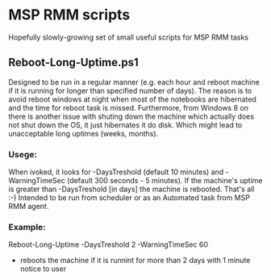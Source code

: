 # MSP RMM scripts
Hopefully slowly-growing set of small useful scripts for MSP RMM tasks
## Reboot-Long-Uptime.ps1
Designed to be run in a regular manner (e.g. each hour and reboot machine if it is running for longer than specified number of days). The reason is to avoid reboot windows at night when most of the notebooks are hibernated and the time for reboot task is missed. Furthermore, from Windows 8 on there is another issue with shuting down the machine which actually does not shut down the OS, it just hibernates it do disk. Which might lead to unacceptable long uptimes (weeks, months).

### Usege:
When ivoked, it looks for -DaysTreshold (default 10 minutes) and -WarningTimeSec (default 300 seconds - 5 minutes). If the machine's uptime is greater than -DaysTreshold [in days] the machine is rebooted. That's all :-)
Intended to be run from scheduler or as an Automated task from MSP RMM agent.

### Example:
Reboot-Long-Uptime -DaysTreshold 2 -WarningTimeSec 60
- reboots the machine if it is runnint for more than 2 days with 1 minute notice to user
